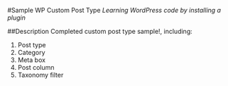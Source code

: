 #Sample WP Custom Post Type
*Learning WordPress code by installing a plugin*

##Description
Completed custom post type sample!, including:
1. Post type
2. Category
3. Meta box
4. Post column
5. Taxonomy filter